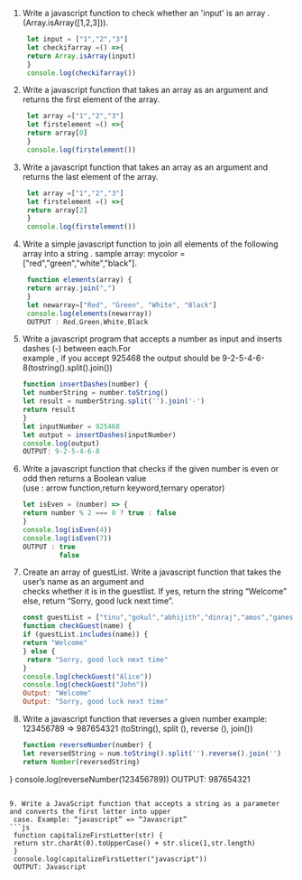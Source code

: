 1. Write a javascript function to check whether an 'input' is an array .(Array.isArray([1,2,3])).
   ```js
    let input = ["1","2","3"]
    let checkifarray =() =>{
    return Array.isArray(input)
    }
    console.log(checkifarray())
    ```

2. Write a javascript function that takes an  array as an argument and returns the first element of  the
    array.
     ```js
      let array =["1","2","3"]    
      let firstelement =() =>{
      return array[0]
      }
      console.log(firstelement())
      ```


3. Write a javascript function that takes an array as an argument and returns the last element of the array.
     ```js
      let array =["1","2","3"]    
      let firstelement =() =>{
      return array[2]
      }
      console.log(firstelement())
      ```

4. Write a simple javascript function to join all elements of the following array into a string .
   sample array: mycolor =["red","green","white","black"].
   ```js
    function elements(array) {
    return array.join(",")
    }
    let newarray=["Red", "Green", "White", "Black"]
    console.log(elements(newarray))
    OUTPUT : Red,Green,White,Black
    ```

5. Write a javascript program that accepts a number as input and inserts dashes (-) between each.For     
   example , if you accept 925468 the output  should be 9-2-5-4-6-8(tostring().split().join())   

    ```js
    function insertDashes(number) {
    let numberString = number.toString()
    let result = numberString.split('').join('-')
    return result
    }
    let inputNumber = 925468
    let output = insertDashes(inputNumber)
    console.log(output) 
    OUTPUT: 9-2-5-4-6-8
    ```

6. Write a javascript function that checks if the given number is even or odd then returns a Boolean value     
   (use : arrow function,return keyword,ternary operator)

   ```js
   let isEven = (number) => {
   return number % 2 === 0 ? true : false
   }
   console.log(isEven(4))
   console.log(isEven(7))   
   OUTPUT : true
            false
   ```         

7. Create an array of guestList. Write a javascript function that takes the user’s name as an argument and    
   checks whether it is in the guestlist. If yes, return the string “Welcome” else, return “Sorry, good luck next time”.            
   ```js
   const guestList = ["tinu","gokul","abhijith","dinraj","amos","ganesh"]
   function checkGuest(name) {
   if (guestList.includes(name)) {
   return "Welcome"
   } else {
    return "Sorry, good luck next time"
   }
   console.log(checkGuest("Alice"))
   console.log(checkGuest("John"))
   Output: "Welcome" 
   Output: "Sorry, good luck next time"
   ```

8. Write a javascript function that reverses a given number example: 123456789 => 987654321 (toString(), split 
   (), reverse (), join())   
   
   ```js
   function reverseNumber(number) {
   let reversedString = num.toString().split('').reverse().join('')
   return Number(reversedString)
  }
  console.log(reverseNumber(123456789))
  OUTPUT: 987654321
  ```

9. Write a JavaScript function that accepts a string as a parameter and converts the first letter into upper  
   case. Example: “javascript” => “Javascript”
  ```js
   function capitalizeFirstLetter(str) {
   return str.charAt(0).toUpperCase() + str.slice(1,str.length)
   }
   console.log(capitalizeFirstLetter("javascript"))
   OUTPUT: Javascript
   ```